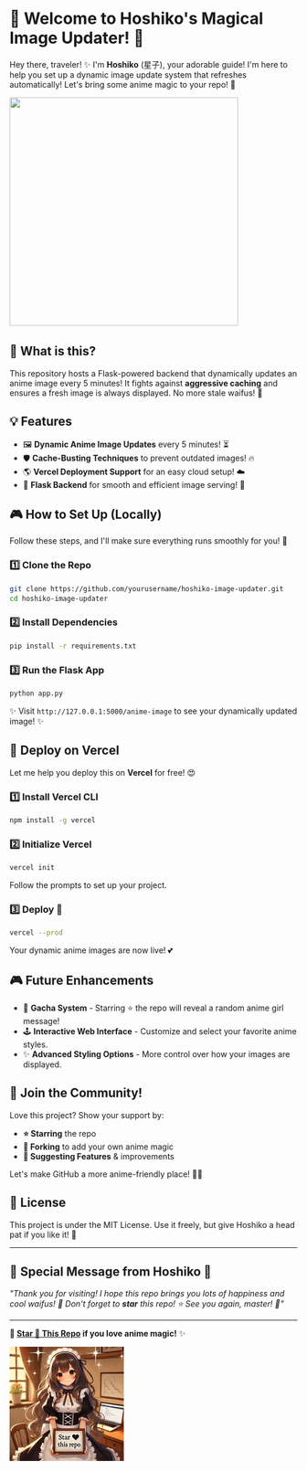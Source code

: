 # 🌸 Welcome to Hoshiko's Magical Image Updater! 🌸

Hey there, traveler! ✨ I'm **Hoshiko** (星子), your adorable guide! I'm here to help you set up a dynamic image update system that refreshes automatically! Let's bring some anime magic to your repo! 💖

<img src="https://i.imgur.com/CNG8kh3.jpg" height="400" width="400">

## 🚀 What is this?
This repository hosts a Flask-powered backend that dynamically updates an anime image every 5 minutes! It fights against **aggressive caching** and ensures a fresh image is always displayed. No more stale waifus! 🎀

## 💡 Features
- 🖼 **Dynamic Anime Image Updates** every 5 minutes! ⏳
- 🛡 **Cache-Busting Techniques** to prevent outdated images! 🔥
- 🌎 **Vercel Deployment Support** for an easy cloud setup! ☁️
- 🐍 **Flask Backend** for smooth and efficient image serving! 💨

## 🎮 How to Set Up (Locally)
Follow these steps, and I'll make sure everything runs smoothly for you! 🥰

### 1️⃣ Clone the Repo
```bash
git clone https://github.com/yourusername/hoshiko-image-updater.git
cd hoshiko-image-updater
```

### 2️⃣ Install Dependencies
```bash
pip install -r requirements.txt
```

### 3️⃣ Run the Flask App
```bash
python app.py
```

✨ Visit `http://127.0.0.1:5000/anime-image` to see your dynamically updated image! ✨

## 🚀 Deploy on Vercel
Let me help you deploy this on **Vercel** for free! 😍

### 1️⃣ Install Vercel CLI
```bash
npm install -g vercel
```

### 2️⃣ Initialize Vercel
```bash
vercel init
```
Follow the prompts to set up your project.

### 3️⃣ Deploy 🚀
```bash
vercel --prod
```
Your dynamic anime images are now live! 💕

## 🎮 Future Enhancements
- 🎁 **Gacha System** - Starring ⭐ the repo will reveal a random anime girl message!
- 🕹 **Interactive Web Interface** - Customize and select your favorite anime styles.
- ✨ **Advanced Styling Options** - More control over how your images are displayed.

## 💖 Join the Community!
Love this project? Show your support by:
- **⭐ Starring** the repo
- **🍴 Forking** to add your own anime magic
- **💬 Suggesting Features** & improvements

Let's make GitHub a more anime-friendly place! 🚀💖

## 📜 License
This project is under the MIT License. Use it freely, but give Hoshiko a head pat if you like it! 🥰

---

## 🎀 Special Message from Hoshiko 🎀
_"Thank you for visiting! I hope this repo brings you lots of happiness and cool waifus! 🌟 Don't forget to **star** this repo! ⭐ See you again, master! 💖"_

---

**💖 [Star 🌟 This Repo](https://github.com/yourusername/hoshiko-image-updater) if you love anime magic!** ✨

<!-- ![AnimeGirls](https://animemagic.vercel.app/anime-image?t=123456) -->

![Anime](destination/anime.webp?refresh=1)

